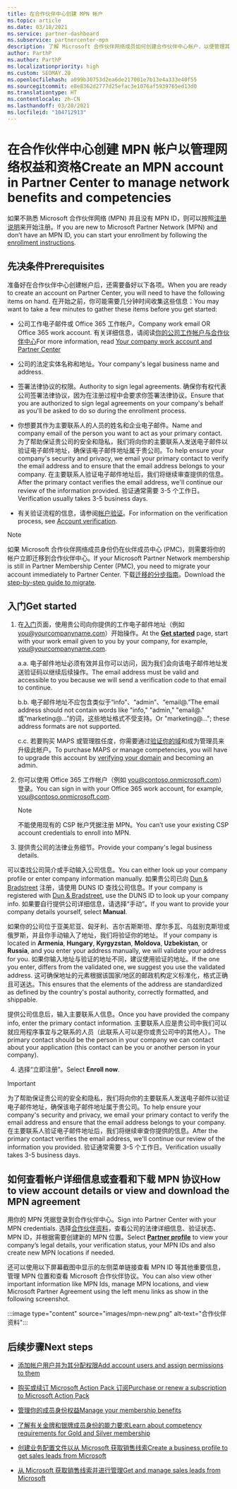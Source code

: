 ```yaml
---
title: 在合作伙伴中心创建 MPN 帐户
ms.topic: article
ms.date: 03/18/2021
ms.service: partner-dashboard
ms.subservice: partnercenter-mpn
description: 了解 Microsoft 合作伙伴网络成员如何创建合作伙伴中心帐户，以便管理其网络权益和资格。
author: ParthP
ms.author: ParthP
ms.localizationpriority: high
ms.custom: SEOMAY.20
ms.openlocfilehash: a099b30753d2ea6de217001e7b13e4a333e40f55
ms.sourcegitcommit: e8e8362d2777d25efac3e1076af5939765ed13d0
ms.translationtype: HT
ms.contentlocale: zh-CN
ms.lasthandoff: 03/20/2021
ms.locfileid: "104712913"
---
```

# <a name="create-an-mpn-account-in-partner-center-to-manage-network-benefits-and-competencies"></a><span data-ttu-id="8216b-103">在合作伙伴中心创建 MPN 帐户以管理网络权益和资格</span><span class="sxs-lookup"><span data-stu-id="8216b-103">Create an MPN account in Partner Center to manage network benefits and competencies</span></span>


<span data-ttu-id="8216b-104">如果不熟悉 Microsoft 合作伙伴网络 (MPN) 并且没有 MPN ID，则可以按照[注册说明](https://partner.microsoft.com/dashboard/account/v3/enrollment/introduction/partnership)来开始注册。</span><span class="sxs-lookup"><span data-stu-id="8216b-104">If you are new to Microsoft Partner Network (MPN) and don’t have an MPN ID, you can start your enrollment by following the [enrollment instructions](https://partner.microsoft.com/dashboard/account/v3/enrollment/introduction/partnership).</span></span>

## <a name="prerequisites"></a><span data-ttu-id="8216b-105">先决条件</span><span class="sxs-lookup"><span data-stu-id="8216b-105">Prerequisites</span></span> 

<span data-ttu-id="8216b-106">准备好在合作伙伴中心创建帐户后，还需要备好以下各项。</span><span class="sxs-lookup"><span data-stu-id="8216b-106">When you are ready to create an account on Partner Center, you will need to have the following items on hand.</span></span>  <span data-ttu-id="8216b-107">在开始之前，你可能需要几分钟时间收集这些信息：</span><span class="sxs-lookup"><span data-stu-id="8216b-107">You may want to take a few minutes to gather these items before you get started:</span></span>

- <span data-ttu-id="8216b-108">公司工作电子邮件或 Office 365 工作帐户。</span><span class="sxs-lookup"><span data-stu-id="8216b-108">Company work email OR Office 365 work account.</span></span> <span data-ttu-id="8216b-109">有关详细信息，请阅读[你的公司工作帐户与合作伙伴中心](azure-active-directory-tenants-and-partner-center.md)</span><span class="sxs-lookup"><span data-stu-id="8216b-109">For more information, read [Your company work account and Partner Center](azure-active-directory-tenants-and-partner-center.md)</span></span> 
 
- <span data-ttu-id="8216b-110">公司的法定实体名称和地址。</span><span class="sxs-lookup"><span data-stu-id="8216b-110">Your company's legal business name and address.</span></span>

- <span data-ttu-id="8216b-111">签署法律协议的权限。</span><span class="sxs-lookup"><span data-stu-id="8216b-111">Authority to sign legal agreements.</span></span> <span data-ttu-id="8216b-112">确保你有权代表公司签署法律协议，因为在注册过程中会要求你签署法律协议。</span><span class="sxs-lookup"><span data-stu-id="8216b-112">Ensure that you are authorized to sign legal agreements on your company's behalf as you'll be asked to do so during the enrollment process.</span></span>

- <span data-ttu-id="8216b-113">你想要其作为主要联系人的人员的姓名和企业电子邮件。</span><span class="sxs-lookup"><span data-stu-id="8216b-113">Name and company email of the person you want to act as your primary contact.</span></span> <span data-ttu-id="8216b-114">为了帮助保证贵公司的安全和隐私，我们将向你的主要联系人发送电子邮件以验证电子邮件地址，确保该电子邮件地址属于贵公司。</span><span class="sxs-lookup"><span data-stu-id="8216b-114">To help ensure your company's security and privacy, we email your primary contact to verify the email address and to ensure that the email address belongs to your company.</span></span> <span data-ttu-id="8216b-115">在主要联系人验证电子邮件地址后，我们将继续审查提供的信息。</span><span class="sxs-lookup"><span data-stu-id="8216b-115">After the primary contact verifies the email address, we'll continue our review of the information provided.</span></span> <span data-ttu-id="8216b-116">验证通常需要 3-5 个工作日。</span><span class="sxs-lookup"><span data-stu-id="8216b-116">Verification usually takes 3-5 business days.</span></span> 

- <span data-ttu-id="8216b-117">有关验证流程的信息，请参阅[帐户验证](verification-responses.md)。</span><span class="sxs-lookup"><span data-stu-id="8216b-117">For information on the verification process, see [Account verification](verification-responses.md).</span></span>

>[!NOTE]
><span data-ttu-id="8216b-118">如果 Microsoft 合作伙伴网络成员身份仍在伙伴成员中心 (PMC)，则需要将你的帐户立即迁移到合作伙伴中心。</span><span class="sxs-lookup"><span data-stu-id="8216b-118">If your Microsoft Partner Network membership is still in Partner Membership Center (PMC), you need to migrate your account immediately to Partner Center.</span></span> <span data-ttu-id="8216b-119">下载[迁移的分步指南](https://assetsprod.microsoft.com/mpn/migrate-pmc-pc-mpa-guide.pptx)。</span><span class="sxs-lookup"><span data-stu-id="8216b-119">Download the [step-by-step guide to migrate](https://assetsprod.microsoft.com/mpn/migrate-pmc-pc-mpa-guide.pptx).</span></span>

## <a name="get-started"></a><span data-ttu-id="8216b-120">入门</span><span class="sxs-lookup"><span data-stu-id="8216b-120">Get started</span></span>

1. <span data-ttu-id="8216b-121">在[入门](https://partner.microsoft.com/dashboard/account/v3/enrollment/introduction/partnership)页面，使用贵公司向你提供的工作电子邮件地址（例如 you@yourcompanyname.com）开始操作。</span><span class="sxs-lookup"><span data-stu-id="8216b-121">At the [**Get started**](https://partner.microsoft.com/dashboard/account/v3/enrollment/introduction/partnership) page, start with your work email given to you by your company, for example, you@yourcompanyname.com.</span></span>

 
    <span data-ttu-id="8216b-122">a.</span><span class="sxs-lookup"><span data-stu-id="8216b-122">a.</span></span>  <span data-ttu-id="8216b-123">电子邮件地址必须有效并且你可以访问，因为我们会向该电子邮件地址发送验证码以继续后续操作。</span><span class="sxs-lookup"><span data-stu-id="8216b-123">The email address must be valid and accessible to you because we will send a verification code to that email to continue.</span></span>

    <span data-ttu-id="8216b-124">b.</span><span class="sxs-lookup"><span data-stu-id="8216b-124">b.</span></span>  <span data-ttu-id="8216b-125">电子邮件地址不应包含类似于“info”、“admin”、“email@.”</span><span class="sxs-lookup"><span data-stu-id="8216b-125">The email address should not contain words like "info," "admin," "email@."</span></span> <span data-ttu-id="8216b-126">或“marketing@...”的词，这些地址格式不受支持。</span><span class="sxs-lookup"><span data-stu-id="8216b-126">Or "marketing@..."; these address formats are not supported.</span></span>

    <span data-ttu-id="8216b-127">c.</span><span class="sxs-lookup"><span data-stu-id="8216b-127">c.</span></span>  <span data-ttu-id="8216b-128">若要购买 MAPS 或管理胜任度，你需要通过[验证你的域](become-global-admin.md)和成为管理员来升级此帐户。</span><span class="sxs-lookup"><span data-stu-id="8216b-128">To purchase MAPS or manage competencies, you will have to upgrade this account by [verifying your domain](become-global-admin.md) and becoming an admin.</span></span> 

2. <span data-ttu-id="8216b-129">你可以使用 Office 365 工作帐户（例如 you@contoso.onmicrosoft.com）登录。</span><span class="sxs-lookup"><span data-stu-id="8216b-129">You can sign in with your Office 365 work account, for example, you@contoso.onmicrosoft.com.</span></span>

   >[!NOTE]
   > <span data-ttu-id="8216b-130">不能使用现有的 CSP 帐户凭据注册 MPN。</span><span class="sxs-lookup"><span data-stu-id="8216b-130">You can’t use your existing CSP account credentials to enroll into MPN.</span></span>

3. <span data-ttu-id="8216b-131">提供贵公司的法律业务细节。</span><span class="sxs-lookup"><span data-stu-id="8216b-131">Provide your company's legal business details.</span></span>

<span data-ttu-id="8216b-132">可以查找公司简介或手动输入公司信息。</span><span class="sxs-lookup"><span data-stu-id="8216b-132">You can either look up your company profile or enter company information manually.</span></span> <span data-ttu-id="8216b-133">如果贵公司已向 [Dun & Bradstreet](https://partner.microsoft.com/marketing/usisvshowcase/dunandbrad) 注册，请使用 DUNS ID 查找公司信息。</span><span class="sxs-lookup"><span data-stu-id="8216b-133">If your company is registered with [Dun & Bradstreet](https://partner.microsoft.com/marketing/usisvshowcase/dunandbrad), use the DUNS ID to look up your company info.</span></span> <span data-ttu-id="8216b-134">如果要自行提供公司详细信息，请选择“手动”。</span><span class="sxs-lookup"><span data-stu-id="8216b-134">If you want to provide your company details yourself, select **Manual**.</span></span>

<span data-ttu-id="8216b-135">如果你的公司位于亚美尼亚、匈牙利、吉尔吉斯斯坦、摩尔多瓦、乌兹别克斯坦或俄罗斯，并且你手动输入了地址，我们将验证你的地址。     </span><span class="sxs-lookup"><span data-stu-id="8216b-135">If your company is located in **Armenia**, **Hungary**, **Kyrgyzstan**, **Moldova**, **Uzbekistan**, or **Russia**, and you enter your address manually, we will validate your address for you.</span></span> <span data-ttu-id="8216b-136">如果你输入地址与验证的地址不同，建议使用验证的地址。</span><span class="sxs-lookup"><span data-stu-id="8216b-136">If the one you enter, differs from the validated one, we suggest you use the validated address.</span></span> <span data-ttu-id="8216b-137">这可确保地址的元素根据该国家/地区的邮政机构定义标准化，格式正确且可送达。</span><span class="sxs-lookup"><span data-stu-id="8216b-137">This ensures that the elements of the address are standardized as defined by the country's postal authority, correctly formatted, and shippable.</span></span>  

<span data-ttu-id="8216b-138">提供公司信息后，输入主要联系人信息。</span><span class="sxs-lookup"><span data-stu-id="8216b-138">Once you have provided the company info, enter the primary contact information.</span></span> <span data-ttu-id="8216b-139">主要联系人应是贵公司中我们可以就应用程序事宜与之联系的人员（此联系人可以是你或贵公司中的其他人）。</span><span class="sxs-lookup"><span data-stu-id="8216b-139">The primary contact should be the person in your company we can contact about your application (this contact can be you or another person in your company).</span></span>

4. <span data-ttu-id="8216b-140">选择“立即注册”。</span><span class="sxs-lookup"><span data-stu-id="8216b-140">Select **Enroll now**.</span></span>

>[!IMPORTANT]
><span data-ttu-id="8216b-141">为了帮助保证贵公司的安全和隐私，我们将向你的主要联系人发送电子邮件以验证电子邮件地址，确保该电子邮件地址属于贵公司。</span><span class="sxs-lookup"><span data-stu-id="8216b-141">To help ensure your company's security and privacy, we email your primary contact to verify the email address and ensure that the email address belongs to your company.</span></span> <span data-ttu-id="8216b-142">在主要联系人验证电子邮件地址后，我们将继续审查你提供的信息。</span><span class="sxs-lookup"><span data-stu-id="8216b-142">After the primary contact verifies the email address, we'll continue our review of the information you provided.</span></span> <span data-ttu-id="8216b-143">验证通常需要 3-5 个工作日。</span><span class="sxs-lookup"><span data-stu-id="8216b-143">Verification usually takes 3-5 business days.</span></span> 

## <a name="how-to-view-account-details-or-view-and-download-the-mpn-agreement"></a><span data-ttu-id="8216b-144">如何查看帐户详细信息或查看和下载 MPN 协议</span><span class="sxs-lookup"><span data-stu-id="8216b-144">How to view account details or view and download the MPN agreement</span></span>

<span data-ttu-id="8216b-145">用你的 MPN 凭据登录到合作伙伴中心。</span><span class="sxs-lookup"><span data-stu-id="8216b-145">Sign into Partner Center with your MPN credentials.</span></span> <span data-ttu-id="8216b-146">选择[合作伙伴资料](https://partner.microsoft.com/pcv/accountsettings/connectedpartnerprofile)，查看公司的法律详细信息、验证状态、MPN ID，并根据需要创建新的 MPN 位置。</span><span class="sxs-lookup"><span data-stu-id="8216b-146">Select [**Partner profile**](https://partner.microsoft.com/pcv/accountsettings/connectedpartnerprofile) to view your company’s legal details, your verification status, your MPN IDs and also create new MPN locations if needed.</span></span> 

<span data-ttu-id="8216b-147">还可以使用以下屏幕截图中显示的左侧菜单链接查看 MPN ID 等其他重要信息，管理 MPN 位置和查看 Microsoft 合作伙伴协议。</span><span class="sxs-lookup"><span data-stu-id="8216b-147">You can also view other important information like MPN Ids, manage MPN locations, and view Microsoft Partner Agreement using the left menu links as show in the following screenshot.</span></span>

:::image type="content" source="images/mpn-new.png" alt-text="合作伙伴资料":::


## <a name="next-steps"></a><span data-ttu-id="8216b-149">后续步骤</span><span class="sxs-lookup"><span data-stu-id="8216b-149">Next steps</span></span>

-  [<span data-ttu-id="8216b-150">添加帐户用户并为其分配权限</span><span class="sxs-lookup"><span data-stu-id="8216b-150">Add account users and assign permissions to them</span></span>](create-user-accounts-and-set-permissions.md)

-  [<span data-ttu-id="8216b-151">购买或续订 Microsoft Action Pack 订阅</span><span class="sxs-lookup"><span data-stu-id="8216b-151">Purchase or renew a subscription to Microsoft Action Pack</span></span>](mpn-get-action-pack.md)

-  [<span data-ttu-id="8216b-152">管理你的成员身份权益</span><span class="sxs-lookup"><span data-stu-id="8216b-152">Manage your membership benefits</span></span>](manage-your-partner-network-benefits.md)

-  [<span data-ttu-id="8216b-153">了解有关金牌和银牌成员身份的能力要求</span><span class="sxs-lookup"><span data-stu-id="8216b-153">Learn about competency requirements for Gold and Silver membership</span></span>](https://partner.microsoft.com/membership/competencies)

-  [<span data-ttu-id="8216b-154">创建业务配置文件以从 Microsoft 获取销售线索</span><span class="sxs-lookup"><span data-stu-id="8216b-154">Create a business profile to get sales leads from Microsoft</span></span>](create-a-marketing-profile.md)

-  [<span data-ttu-id="8216b-155">从 Microsoft 获取销售线索并进行管理</span><span class="sxs-lookup"><span data-stu-id="8216b-155">Get and manage sales leads from Microsoft</span></span>](manage-leads.md)

